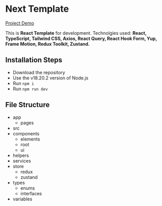 # Next Template

[Project Demo](https://next-template-blue.vercel.app)

This is **React Template** for development. Technolgies used: **React, TypeScript, Tailwind CSS, Axios, React Query, React Hook Form, Yup, Frame Motion, Redux Toolkit, Zustand.**

## Installation Steps

-   Download the repository
-   Use the v18.20.2 version of Node.js
-   Run `npm i`
-   Run `npm run dev`

## File Structure

-   app
    -   pages
-   src
-   components
    -   elements
    -   root
    -   ui
-   helpers
-   services
-   store
    -   redux
    -   zustand
-   types
    -   enums
    -   interfaces
-   variables
